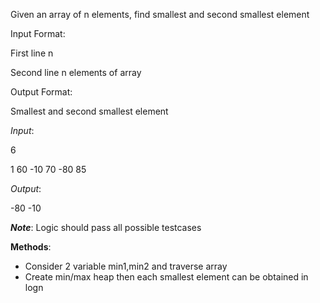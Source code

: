 Given an array of n elements, find smallest and second smallest element

Input Format:

First line n

Second line n elements of array


Output Format:

Smallest and second smallest element


*Input*: 

6

1 60 -10 70 -80 85


*Output*: 

-80 -10


__*Note*__: Logic should pass all possible testcases


**Methods**:
- Consider 2 variable min1,min2 and traverse array
- Create min/max heap then each smallest element can be obtained in logn
